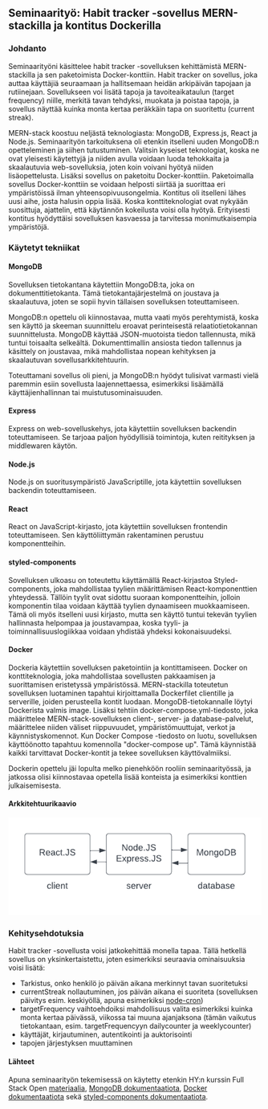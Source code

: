 
## Seminaarityö: Habit tracker -sovellus MERN-stackilla ja kontitus Dockerilla

### Johdanto

Seminaarityöni käsittelee habit tracker -sovelluksen kehittämistä MERN-stackilla ja sen paketoimista Docker-konttiin. Habit tracker on sovellus, joka auttaa käyttäjiä seuraamaan ja hallitsemaan heidän arkipäivän tapojaan ja rutiinejaan. Sovellukseen voi lisätä tapoja ja tavoiteaikataulun (target frequency) niille, merkitä tavan tehdyksi, muokata ja poistaa tapoja, ja sovellus näyttää kuinka monta kertaa peräkkäin tapa on suoritettu (current streak).

MERN-stack koostuu neljästä teknologiasta: MongoDB, Express.js, React ja Node.js. Seminaarityön tarkoituksena oli etenkin itselleni uuden MongoDB:n opetteleminen ja siihen tutustuminen. Valitsin kyseiset teknologiat, koska ne ovat yleisesti käytettyjä ja niiden avulla voidaan luoda tehokkaita ja skaalautuvia web-sovelluksia, joten koin voivani hyötyä niiden lisäopettelusta. Lisäksi sovellus on paketoitu Docker-konttiin. Paketoimalla sovellus Docker-konttiin se voidaan helposti siirtää ja suorittaa eri ympäristöissä ilman yhteensopivuusongelmia. Kontitus oli itselleni lähes uusi aihe, josta halusin oppia lisää. Koska konttiteknologiat ovat nykyään suosittuja, ajattelin, että käytännön kokeilusta voisi olla hyötyä. Erityisesti kontitus hyödyttäisi sovelluksen kasvaessa ja tarvitessa monimutkaisempia ympäristöjä.

### Käytetyt tekniikat

#### MongoDB

Sovelluksen tietokantana käytettiin MongoDB:ta, joka on dokumenttitietokanta. Tämä tietokantajärjestelmä on joustava ja skaalautuva, joten se sopii hyvin tällaisen sovelluksen toteuttamiseen.

MongoDB:n opettelu oli kiinnostavaa, mutta vaati myös perehtymistä, koska sen käyttö ja skeeman suunnittelu eroavat perinteisestä relaatiotietokannan suunnittelusta. MongoDB käyttää JSON-muotoista tiedon tallennusta, mikä tuntui toisaalta selkeältä. Dokumenttimallin ansiosta tiedon tallennus ja käsittely on joustavaa, mikä mahdollistaa nopean kehityksen ja skaalautuvan sovellusarkkitehtuurin.

Toteuttamani sovellus oli pieni, ja MongoDB:n hyödyt tulisivat varmasti vielä paremmin esiin sovellusta laajennettaessa, esimerkiksi lisäämällä käyttäjienhallinnan tai muistutusominaisuuden.

#### Express

Express on web-sovelluskehys, jota käytettiin sovelluksen backendin toteuttamiseen. Se tarjoaa paljon hyödyllisiä toimintoja, kuten reitityksen ja middlewaren käytön.

#### Node.js

Node.js on suoritusympäristö JavaScriptille, jota käytettiin sovelluksen backendin toteuttamiseen.

#### React

React on JavaScript-kirjasto, jota käytettiin sovelluksen frontendin toteuttamiseen. Sen käyttöliittymän rakentaminen perustuu komponentteihin.

#### styled-components

Sovelluksen ulkoasu on toteutettu käyttämällä React-kirjastoa Styled-components, joka mahdollistaa tyylien määrittämisen React-komponenttien yhteydessä. Tällöin tyylit ovat sidottu suoraan komponentteihin, jolloin komponentin tilaa voidaan käyttää tyylien dynaamiseen muokkaamiseen. Tämä oli myös itselleni uusi kirjasto, mutta sen käyttö tuntui tekevän tyylien hallinnasta helpompaa ja joustavampaa, koska tyyli- ja toiminnallisuuslogiikkaa voidaan yhdistää yhdeksi kokonaisuudeksi.

#### Docker

Dockeria käytettiin sovelluksen paketointiin ja kontittamiseen. Docker on konttiteknologia, joka mahdollistaa sovellusten pakkaamisen ja suorittamisen eristetyssä ympäristössä. MERN-stackilla toteutetun sovelluksen luotaminen tapahtui kirjoittamalla Dockerfilet clientille ja serverille, joiden perusteella kontit luodaan. MongoDB-tietokannalle löytyi Dockerista valmis image. Lisäksi tehtiin docker-compose.yml-tiedosto, joka määrittelee MERN-stack-sovelluksen client-, server- ja database-palvelut, määrittelee niiden väliset riippuvuudet, ympäristömuuttujat, verkot ja käynnistyskomennot. Kun Docker Compose -tiedosto on luotu, sovelluksen käyttöönotto tapahtuu komennolla "docker-compose up". Tämä käynnistää kaikki tarvittavat Docker-kontit ja tekee sovelluksen käyttövalmiiksi.

Dockerin opettelu jäi lopulta melko pienehköön rooliin seminaarityössä, ja jatkossa olisi kiinnostavaa opetella lisää konteista ja esimerkiksi konttien julkaisemisesta.

#### Arkkitehtuurikaavio

![arkkitehtuurikaavio](arkkitehtuurikaavio.png)

### Kehitysehdotuksia

Habit tracker -sovellusta voisi jatkokehittää monella tapaa. Tällä hetkellä sovellus on yksinkertaistettu, joten esimerkiksi seuraavia ominaisuuksia voisi lisätä:
- Tarkistus, onko henkilö jo päivän aikana merkinnyt tavan suoritetuksi
- currentStreak nollautuminen, jos päivän aikana ei suoriteta (sovelluksen päivitys esim. keskiyöllä, apuna esimerkiksi [node-cron](https://www.npmjs.com/package/node-cron))
- targetFrequency vaihtoehdoiksi mahdollisuus valita esimerkiksi kuinka monta kertaa päivässä, viikossa tai muuna ajanjaksona (tämän vaikutus tietokantaan, esim. targetFrequencyyn dailycounter ja weeklycounter)
- käyttäjät, kirjautuminen, autentikointi ja auktorisointi
- tapojen järjestyksen muuttaminen

#### Lähteet

Apuna seminaarityön tekemisessä on käytetty etenkin HY:n kurssin Full Stack Open [materiaalia](https://fullstackopen.com/osa3/tietojen_tallettaminen_mongo_db_tietokantaan), [MongoDB dokumentaatiota](https://www.mongodb.com/docs/), [Docker dokumentaatiota](https://docs.docker.com/) sekä [styled-components dokumentaatiota](https://styled-components.com/docs).
